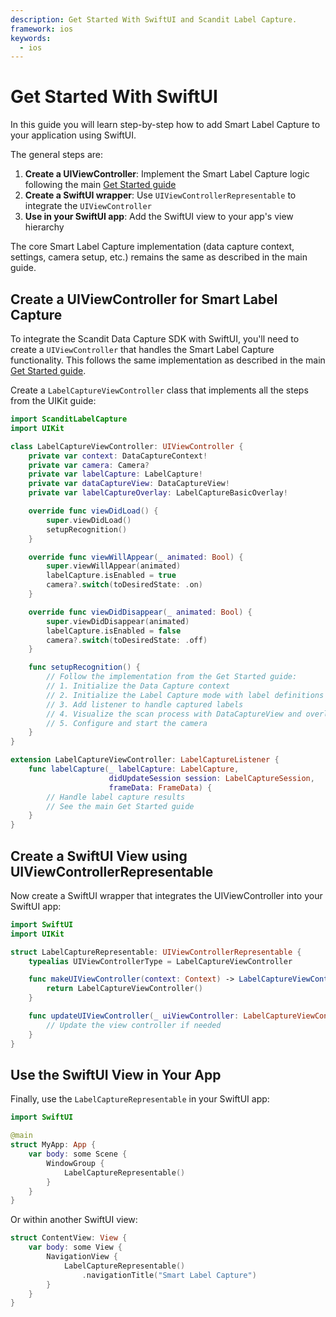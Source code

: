 ```yaml
---
description: Get Started With SwiftUI and Scandit Label Capture.
framework: ios
keywords:
  - ios
---
```


# Get Started With SwiftUI

In this guide you will learn step-by-step how to add Smart Label Capture to your application using SwiftUI.

The general steps are:

1. **Create a UIViewController**: Implement the Smart Label Capture logic following the main [Get Started guide](./get-started.md)
2. **Create a SwiftUI wrapper**: Use `UIViewControllerRepresentable` to integrate the `UIViewController`
3. **Use in your SwiftUI app**: Add the SwiftUI view to your app's view hierarchy

The core Smart Label Capture implementation (data capture context, settings, camera setup, etc.) remains the same as described in the main guide.

## Create a UIViewController for Smart Label Capture

To integrate the Scandit Data Capture SDK with SwiftUI, you'll need to create a `UIViewController` that handles the Smart Label Capture functionality. This follows the same implementation as described in the main [Get Started guide](./get-started.md).

Create a `LabelCaptureViewController` class that implements all the steps from the UIKit guide:

```swift
import ScanditLabelCapture
import UIKit

class LabelCaptureViewController: UIViewController {
    private var context: DataCaptureContext!
    private var camera: Camera?
    private var labelCapture: LabelCapture!
    private var dataCaptureView: DataCaptureView!
    private var labelCaptureOverlay: LabelCaptureBasicOverlay!

    override func viewDidLoad() {
        super.viewDidLoad()
        setupRecognition()
    }

    override func viewWillAppear(_ animated: Bool) {
        super.viewWillAppear(animated)
        labelCapture.isEnabled = true
        camera?.switch(toDesiredState: .on)
    }

    override func viewDidDisappear(_ animated: Bool) {
        super.viewDidDisappear(animated)
        labelCapture.isEnabled = false
        camera?.switch(toDesiredState: .off)
    }

    func setupRecognition() {
        // Follow the implementation from the Get Started guide:
        // 1. Initialize the Data Capture context
        // 2. Initialize the Label Capture mode with label definitions
        // 3. Add listener to handle captured labels
        // 4. Visualize the scan process with DataCaptureView and overlays
        // 5. Configure and start the camera
    }
}

extension LabelCaptureViewController: LabelCaptureListener {
    func labelCapture(_ labelCapture: LabelCapture,
                      didUpdateSession session: LabelCaptureSession,
                      frameData: FrameData) {
        // Handle label capture results
        // See the main Get Started guide
    }
}
```

## Create a SwiftUI View using UIViewControllerRepresentable

Now create a SwiftUI wrapper that integrates the UIViewController into your SwiftUI app:

```swift
import SwiftUI
import UIKit

struct LabelCaptureRepresentable: UIViewControllerRepresentable {
    typealias UIViewControllerType = LabelCaptureViewController

    func makeUIViewController(context: Context) -> LabelCaptureViewController {
        return LabelCaptureViewController()
    }

    func updateUIViewController(_ uiViewController: LabelCaptureViewController, context: Context) {
        // Update the view controller if needed
    }
}
```

## Use the SwiftUI View in Your App

Finally, use the `LabelCaptureRepresentable` in your SwiftUI app:

```swift
import SwiftUI

@main
struct MyApp: App {
    var body: some Scene {
        WindowGroup {
            LabelCaptureRepresentable()
        }
    }
}
```

Or within another SwiftUI view:

```swift
struct ContentView: View {
    var body: some View {
        NavigationView {
            LabelCaptureRepresentable()
                .navigationTitle("Smart Label Capture")
        }
    }
}
```